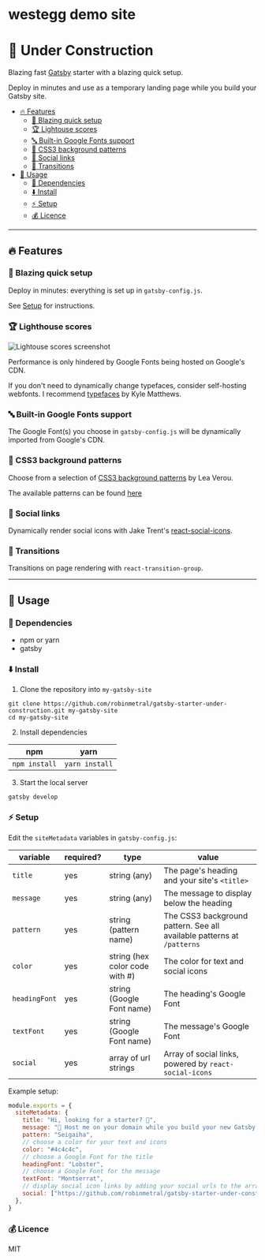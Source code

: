 # westegg demo site

# :construction: Under Construction

Blazing fast [Gatsby](https://gatsbyjs.org) starter with a blazing quick setup.

Deploy in minutes and use as a temporary landing page while you build your Gatsby site.

- [:fire: Features](#fire-features)
  - [:rocket: Blazing quick setup](#rocket-blazing-quick-setup)
  - [:trophy: Lightouse scores](#trophy-lighthouse-scores)
  - [:abc: Built-in Google Fonts support](#abc-built-in-google-fonts-support)
  - [:nail_care: CSS3 background patterns](#nail_care-css3-background-patterns)
  - [:link: Social links](#link-social-links)
  - [:dizzy: Transitions](#dizzy-transitions)
- [:wrench: Usage](#wrench-usage)
  - [:nut_and_bolt: Dependencies](#nut_and_bolt-dependencies)
  - [:arrow_down: Install](#arrow_down-install)
  - [:zap: Setup](#zap-setup)
  - [:moneybag: Licence](#moneybag-licence)

---

## :fire: Features

### :rocket: Blazing quick setup

Deploy in minutes: everything is set up in `gatsby-config.js`.

See [Setup](#zap-setup) for instructions.

### :trophy: Lighthouse scores

![Lightouse scores screenshot](https://raw.githubusercontent.com/robinmetral/gatsby-starter-under-construction/master/20190414-lighthouse-screenshot.png)

Performance is only hindered by Google Fonts being hosted on Google's CDN.

If you don't need to dynamically change typefaces, consider self-hosting webfonts. I recommend [typefaces](https://github.com/KyleAMathews/typefaces) by Kyle Matthews.

### :abc: Built-in Google Fonts support

The Google Font(s) you choose in `gatsby-config.js` will be dynamically imported from Google's CDN.

### :nail_care: CSS3 background patterns

Choose from a selection of [CSS3 background patterns](https://github.com/LeaVerou/css3patterns) by Lea Verou.

The available patterns can be found [here](https://gatsby-starter-under-construction.netlify.com/patterns)

### :link: Social links

Dynamically render social icons with Jake Trent's [react-social-icons](https://github.com/jaketrent/react-social-icons).

### :dizzy: Transitions

Transitions on page rendering with `react-transition-group`.

---

## :wrench: Usage

### :nut_and_bolt: Dependencies

- npm or yarn
- gatsby

### :arrow_down: Install

1. Clone the repository into `my-gatsby-site`
```
git clone https://github.com/robinmetral/gatsby-starter-under-construction.git my-gatsby-site
cd my-gatsby-site
```

2. Install dependencies

| npm | yarn |
------|-------
| `npm install` | `yarn install`  |

3. Start the local server
```
gatsby develop
```

### :zap: Setup

Edit the `siteMetadata` variables in `gatsby-config.js`:

| variable | required? | type | value |
| --- | --- | --- | --- |
| `title` | yes | string (any) | The page's heading and your site's `<title>` |
| `message` | yes | string (any) | The message to display below the heading |
| `pattern` | yes | string (pattern name) | The CSS3 background pattern. See all available patterns at `/patterns` |
| `color` | yes | string (hex color code with #) | The color for text and social icons |
| `headingFont` | yes | string (Google Font name) | The heading's Google Font |
| `textFont` | yes | string (Google Font name) | The message's Google Font |
| `social` | yes | array of url strings | Array of social links, powered by `react-social-icons` |

Example setup:

```javascript
module.exports = {
  siteMetadata: {
    title: "Hi, looking for a starter? 🔎",
    message: "🚧 Host me on your domain while you build your new Gatsby site! (or keep me longer, that's fine too) 👷",
    pattern: "Seigaiha",
    // choose a color for your text and icons
    color: "#4c4c4c",
    // choose a Google Font for the title
    headingFont: "Lobster",
    // choose a Google Font for the message
    textFont: "Montserrat",
    // display social icon links by adding your social urls to the array
    social: ["https://github.com/robinmetral/gatsby-starter-under-construction", "https://twitter.com/robinmetral"],
  },
}
```

### :moneybag: Licence

MIT

